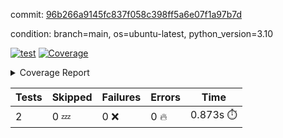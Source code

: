commit: [96b266a9145fc837f058c398ff5a6e07f1a97b7d](https://github.com/rcmdnk/python-template/tree/96b266a9145fc837f058c398ff5a6e07f1a97b7d)

condition: branch=main, os=ubuntu-latest, python_version=3.10

[![test](https://github.com/rcmdnk/python-template/actions/workflows/test.yml/badge.svg)](https://github.com/rcmdnk/python-template/actions/runs/9635420212)
<a href="https://github.com/rcmdnk/python-template/blob/96b266a9145fc837f058c398ff5a6e07f1a97b7d/README.md"><img alt="Coverage" src="https://img.shields.io/badge/Coverage-100%25-brightgreen.svg" /></a><details><summary>Coverage Report </summary><table><tr><th>File</th><th>Stmts</th><th>Miss</th><th>Cover</th></tr><tbody><tr><td><b>TOTAL</b></td><td><b>4</b></td><td><b>0</b></td><td><b>100%</b></td></tr></tbody></table></details>

| Tests | Skipped | Failures | Errors | Time |
| ----- | ------- | -------- | -------- | ------------------ |
| 2 | 0 :zzz: | 0 :x: | 0 :fire: | 0.873s :stopwatch: |


